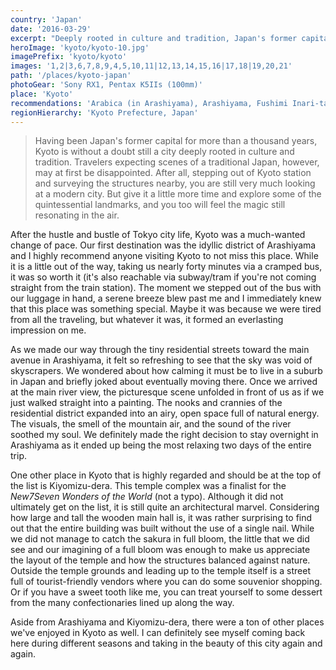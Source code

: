 ```yaml
---
country: 'Japan'
date: '2016-03-29'
excerpt: "Deeply rooted in culture and tradition, Japan's former capital comforts the soul."
heroImage: 'kyoto/kyoto-10.jpg'
imagePrefix: 'kyoto/kyoto'
images: '1,2|3,6,7,8,9,4,5,10,11|12,13,14,15,16|17,18|19,20,21'
path: '/places/kyoto-japan'
photoGear: 'Sony RX1, Pentax K5IIs (100mm)'
place: 'Kyoto'
recommendations: 'Arabica (in Arashiyama), Arashiyama, Fushimi Inari-taisha, Kamo River, Kinkaku-ji, Kiyomizu-dera, Omen Udon, Steak Otsuka'
regionHierarchy: 'Kyoto Prefecture, Japan'
---
```


> Having been Japan's former capital for more than a thousand years, Kyoto is without a doubt still a city deeply rooted in culture and tradition. Travelers expecting scenes of a traditional Japan, however, may at first be disappointed. After all, stepping out of Kyoto station and surveying the structures nearby, you are still very much looking at a modern city. But give it a little more time and explore some of the quintessential landmarks, and you too will feel the magic still resonating in the air.

After the hustle and bustle of Tokyo city life, Kyoto was a much-wanted change of pace. Our first destination was the idyllic district of Arashiyama and I highly recommend anyone visiting Kyoto to not miss this place. While it is a little out of the way, taking us nearly forty minutes via a cramped bus, it was so worth it (it's also reachable via subway/tram if you're not coming straight from the train station). The moment we stepped out of the bus with our luggage in hand, a serene breeze blew past me and I immediately knew that this place was something special. Maybe it was because we were tired from all the traveling, but whatever it was, it formed an everlasting impression on me.

As we made our way through the tiny residential streets toward the main avenue in Arashiyama, it felt so refreshing to see that the sky was void of skyscrapers. We wondered about how calming it must be to live in a suburb in Japan and briefly joked about eventually moving there. Once we arrived at the main river view, the picturesque scene unfolded in front of us as if we just walked straight into a painting. The nooks and crannies of the residential district expanded into an airy, open space full of natural energy. The visuals, the smell of the mountain air, and the sound of the river soothed my soul. We definitely made the right decision to stay overnight in Arashiyama as it ended up being the most relaxing two days of the entire trip.

One other place in Kyoto that is highly regarded and should be at the top of the list is Kiyomizu-dera. This temple complex was a finalist for the _New7Seven Wonders of the World_ (not a typo). Although it did not ultimately get on the list, it is still quite an architectural marvel. Considering how large and tall the wooden main hall is, it was rather surprising to find out that the entire building was built without the use of a single nail. While we did not manage to catch the sakura in full bloom, the little that we did see and our imagining of a full bloom was enough to make us appreciate the layout of the temple and how the structures balanced against nature. Outside the temple grounds and leading up to the temple itself is a street full of tourist-friendly vendors where you can do some souvenior shopping. Or if you have a sweet tooth like me, you can treat yourself to some dessert from the many confectionaries lined up along the way.

Aside from Arashiyama and Kiyomizu-dera, there were a ton of other places we've enjoyed in Kyoto as well. I can definitely see myself coming back here during different seasons and taking in the beauty of this city again and again.
